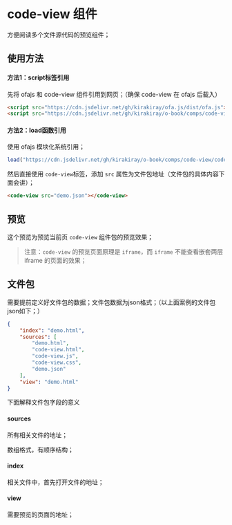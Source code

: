 # code-view 组件

方便阅读多个文件源代码的预览组件；

<!-- > 既能用ofajs开发组件，也能开发辅助组件开发的组件; -->

## 使用方法

#### 方法1：script标签引用

先将 ofajs 和 code-view 组件引用到网页；（确保 code-view 在 ofajs 后载入）

```html
<script src="https://cdn.jsdelivr.net/gh/kirakiray/ofa.js/dist/ofa.js"></script>
<script src="https://cdn.jsdelivr.net/gh/kirakiray/o-book/comps/code-view/code-view.js"></script>
```

#### 方法2：load函数引用

使用 ofajs 模块化系统引用；

```javascript
load("https://cdn.jsdelivr.net/gh/kirakiray/o-book/comps/code-view/code-view.js");
```

然后直接使用 `code-view`标签，添加 `src` 属性为文件包地址（文件包的具体内容下面会讲）；

```html
<code-view src="demo.json"></code-view>
```

## 预览

这个预览为预览当前页 `code-view` 组件包的预览效果；

> 注意：`code-view` 的预览页面原理是 `iframe`，而 `iframe` 不能查看嵌套两层 iframe 的页面的效果；

<code-view src="demo.json" style="height:500px;"></code-view>

## 文件包

需要提前定义好文件包的数据；文件包数据为json格式；（以上面案例的文件包json如下；）

```json
{
    "index": "demo.html",
    "sources": [
        "demo.html",
        "code-view.html",
        "code-view.js",
        "code-view.css",
        "demo.json"
    ],
    "view": "demo.html"
}
```

下面解释文件包字段的意义

#### sources

所有相关文件的地址；

数组格式，有顺序结构；

#### index

相关文件中，首先打开文件的地址；

#### view

需要预览的页面的地址；

